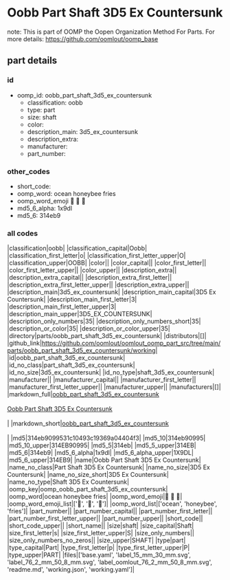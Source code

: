 # Oobb Part Shaft 3D5 Ex Countersunk  

note: This is part of OOMP the Oopen Organization Method For Parts. For more details: https://github.com/oomlout/oomp_base

##  part details





### id
* oomp_id: oobb_part_shaft_3d5_ex_countersunk
  * classification: oobb
  * type: part
  * size: shaft
  * color: 
  * description_main: 3d5_ex_countersunk
  * description_extra: 
  * manufacturer: 
  * part_number: 

### other_codes
* short_code: 
* oomp_word: ocean honeybee fries
* oomp_word_emoji :ocean: :honeybee: :fries:
* md5_6_alpha: 1x9dl
* md5_6: 314eb9

### all codes 
|classification|oobb|
|classification_capital|Oobb|
|classification_first_letter|o|
|classification_first_letter_upper|O|
|classification_upper|OOBB|
|color||
|color_capital||
|color_first_letter||
|color_first_letter_upper||
|color_upper||
|description_extra||
|description_extra_capital||
|description_extra_first_letter||
|description_extra_first_letter_upper||
|description_extra_upper||
|description_main|3d5_ex_countersunk|
|description_main_capital|3D5 Ex Countersunk|
|description_main_first_letter|3|
|description_main_first_letter_upper|3|
|description_main_upper|3D5_EX_COUNTERSUNK|
|description_only_numbers|35|
|description_only_numbers_short|35|
|description_or_color|35|
|description_or_color_upper|35|
|directory|parts/oobb_part_shaft_3d5_ex_countersunk|
|distributors|[]|
|github_link|https://github.com/oomlout/oomlout_oomp_part_src/tree/main/parts/oobb_part_shaft_3d5_ex_countersunk/working|
|id|oobb_part_shaft_3d5_ex_countersunk|
|id_no_class|part_shaft_3d5_ex_countersunk|
|id_no_size|3d5_ex_countersunk|
|id_no_type|shaft_3d5_ex_countersunk|
|manufacturer||
|manufacturer_capital||
|manufacturer_first_letter||
|manufacturer_first_letter_upper||
|manufacturer_upper||
|manufacturers|[]|
|markdown_full|[oobb_part_shaft_3d5_ex_countersunk](https://github.com/oomlout/oomlout_oomp_part_src/tree/main/parts/oobb_part_shaft_3d5_ex_countersunk/working)<br>[](https://github.com/oomlout/oomlout_oomp_part_src/tree/main/parts/oobb_part_shaft_3d5_ex_countersunk/working)<br>[Oobb Part Shaft 3D5 Ex Countersunk](https://github.com/oomlout/oomlout_oomp_part_src/tree/main/parts/oobb_part_shaft_3d5_ex_countersunk/working)<br><br>|
|markdown_short|[oobb_part_shaft_3d5_ex_countersunk](https://github.com/oomlout/oomlout_oomp_part_src/tree/main/parts/oobb_part_shaft_3d5_ex_countersunk/working)<br><br>|
|md5|314eb9099531c10493c19369a04404f3|
|md5_10|314eb90995|
|md5_10_upper|314EB90995|
|md5_5|314eb|
|md5_5_upper|314EB|
|md5_6|314eb9|
|md5_6_alpha|1x9dl|
|md5_6_alpha_upper|1X9DL|
|md5_6_upper|314EB9|
|name|Oobb Part Shaft 3D5 Ex Countersunk|
|name_no_class|Part Shaft 3D5 Ex Countersunk|
|name_no_size|3D5 Ex Countersunk|
|name_no_size_short|3D5 Ex Countersunk|
|name_no_type|Shaft 3D5 Ex Countersunk|
|oomp_key|oomp_oobb_part_shaft_3d5_ex_countersunk|
|oomp_word|ocean honeybee fries|
|oomp_word_emoji|:ocean: :honeybee: :fries:|
|oomp_word_emoji_list|[':ocean:', ':honeybee:', ':fries:']|
|oomp_word_list|['ocean', 'honeybee', 'fries']|
|part_number||
|part_number_capital||
|part_number_first_letter||
|part_number_first_letter_upper||
|part_number_upper||
|short_code||
|short_code_upper||
|short_name||
|size|shaft|
|size_capital|Shaft|
|size_first_letter|s|
|size_first_letter_upper|S|
|size_only_numbers||
|size_only_numbers_no_zeros||
|size_upper|SHAFT|
|type|part|
|type_capital|Part|
|type_first_letter|p|
|type_first_letter_upper|P|
|type_upper|PART|
|files|['base.yaml', 'label_15_mm_30_mm.svg', 'label_76_2_mm_50_8_mm.svg', 'label_oomlout_76_2_mm_50_8_mm.svg', 'readme.md', 'working.json', 'working.yaml']|
